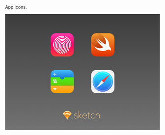 App icons.

![board](https://raw.githubusercontent.com/ichord/sketch-practise/iOS_icons_2/showboard.png)
